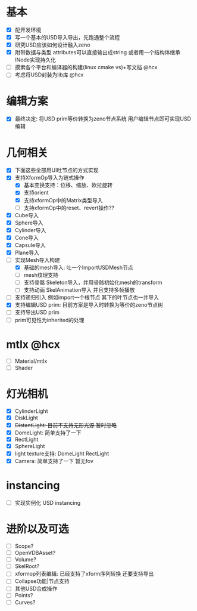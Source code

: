 # 基本
* [x] 配开发环境
* [x] 写一个基本的USD导入导出，先跑通整个流程
* [x] 研究USD应该如何设计融入zeno
* [x] 附带数据与类型 attributes可以直接输出成string 或者用一个结构体继承INode实现持久化
* [ ] 摸索各个平台和编译器的构建(linux cmake vs)+写文档 @hcx
* [ ] 考虑将USD封装为lib库 @hcx
# 编辑方案
* [x] 最终决定: 将USD prim等价转换为zeno节点系统 用户编辑节点即可实现USD编辑
# 几何相关
* [x] 下面这些全部用UI吐节点的方式实现
* [x] 支持XformOp导入为链式操作
  * [x] 基本变换支持：位移、缩放、欧拉旋转
  * [x] 支持orient
  * [x] 支持xformOp中的Matrix类型导入
  * [ ] 支持xformOp中的reset、revert操作??
* [x] Cube导入
* [x] Sphere导入
* [x] Cylinder导入
* [x] Cone导入
* [x] Capsule导入
* [x] Plane导入
* [ ] 实现Mesh导入构建
  * [x] 基础的mesh导入: 吐一个ImportUSDMesh节点
  * [ ] mesh纹理支持
  * [ ] 支持骨骼 Skeleton导入，并用骨骼初始化mesh的transform
  * [ ] 支持动画 SkelAnimation导入 并且支持多帧播放
* [ ] 支持递归引入 例如import一个根节点 其下的叶节点也一并导入
* [x] 支持编辑USD prim: 目前方案是导入时转换为等价的zeno节点树
* [ ] 支持导出USD prim
* [ ] prim可见性为inherited的处理
# mtlx @hcx
* [ ] Material/mtlx
* [ ] Shader
# 灯光相机
* [x] CylinderLight
* [x] DiskLight
* [x] ~~DistantLight: 目前不支持无形光源 暂时忽略~~
* [x] DomeLight: 简单支持了一下
* [x] RectLight
* [x] SphereLight
* [x] light texture支持: DomeLight RectLight
* [x] Camera: 简单支持了一下 暂无fov
# instancing
* [ ] 实现实例化 USD instancing
# 进阶以及可选
* [ ] Scope?
* [ ] OpenVDBAsset?
* [ ] Volume?
* [ ] SkelRoot?
* [ ] xformop列表编辑: 已经支持了xform序列转换 还要支持导出
* [ ] Collapse功能|节点支持
* [ ] 其他USD合成操作
* [ ] Points?
* [ ] Curves?
